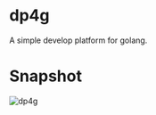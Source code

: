# dp4g
A simple develop platform for golang.

# Snapshot

![dp4g](https://raw.githubusercontent.com/jsix/dp4g/master/snapshot/dp4g_snapshot.png "dp4g")